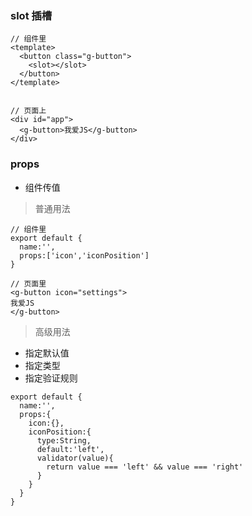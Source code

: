 ### slot 插槽

```
// 组件里
<template>
  <button class="g-button">
    <slot></slot>
  </button>
</template>


// 页面上
<div id="app">
  <g-button>我爱JS</g-button>
</div>
```

### props

- 组件传值

> 普通用法

```
// 组件里
export default {
  name:'',
  props:['icon','iconPosition']
}

// 页面里
<g-button icon="settings">
我爱JS
</g-button>
```

> 高级用法

- 指定默认值
- 指定类型
- 指定验证规则

```
export default {
  name:'',
  props:{
    icon:{},
    iconPosition:{
      type:String,
      default:'left',
      validator(value){
        return value === 'left' && value === 'right'
      }
    }
  }
}
```
